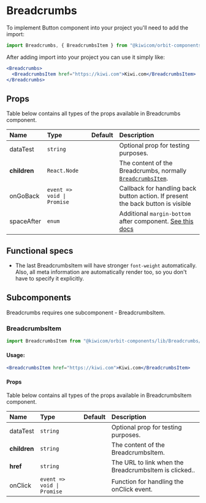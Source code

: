 # Breadcrumbs

To implement Button component into your project you'll need to add the import:

```jsx
import Breadcrumbs, { BreadcrumbsItem } from "@kiwicom/orbit-components/lib/Breadcrumbs";
```

After adding import into your project you can use it simply like:

```jsx
<Breadcrumbs>
  <BreadcrumbsItem href="https://kiwi.com">Kiwi.com</BreadcrumbsItem>
</Breadcrumbs>
```

## Props

Table below contains all types of the props available in Breadcrumbs component.

| Name         | Type                       | Default | Description                                                                                                                                     |
| :----------- | :------------------------- | :------ | :---------------------------------------------------------------------------------------------------------------------------------------------- |
| dataTest     | `string`                   |         | Optional prop for testing purposes.                                                                                                             |
| **children** | `React.Node`               |         | The content of the Breadcrumbs, normally [`BreadcrumbsItem`](#breadcrumbsitem).                                                                 |
| onGoBack     | `event => void \| Promise` |         | Callback for handling back button action. If present the back button is visible                                                                 |
| spaceAfter   | `enum`                     |         | Additional `margin-bottom` after component. [See this docs](https://github.com/kiwicom/orbit-components/tree/master/src/common/getSpacingToken) |

## Functional specs

- The last BreadcrumbsItem will have stronger `font-weight` automatically. Also, all meta information are automatically render too, so you don't have to specify it explicitly.

## Subcomponents

Breadcrumbs requires one subcomponent - BreadcrumbsItem.

### BreadcrumbsItem

```jsx
import BreadcrumbsItem from "@kiwicom/orbit-components/lib/Breadcrumbs/BreadcrumbsItem";
```

#### Usage:

```jsx
<BreadcrumbsItem href="https://kiwi.com">Kiwi.com</BreadcrumbsItem>
```

#### Props

Table below contains all types of the props available in BreadcrumbsItem component.

| Name         | Type                       | Default | Description                                           |
| :----------- | :------------------------- | :------ | :---------------------------------------------------- |
| dataTest     | `string`                   |         | Optional prop for testing purposes.                   |
| **children** | `string`                   |         | The content of the BreadcrumbsItem.                   |
| **href**     | `string`                   |         | The URL to link when the BreadcrumbsItem is clicked.. |
| onClick      | `event => void \| Promise` |         | Function for handling the onClick event.              |
